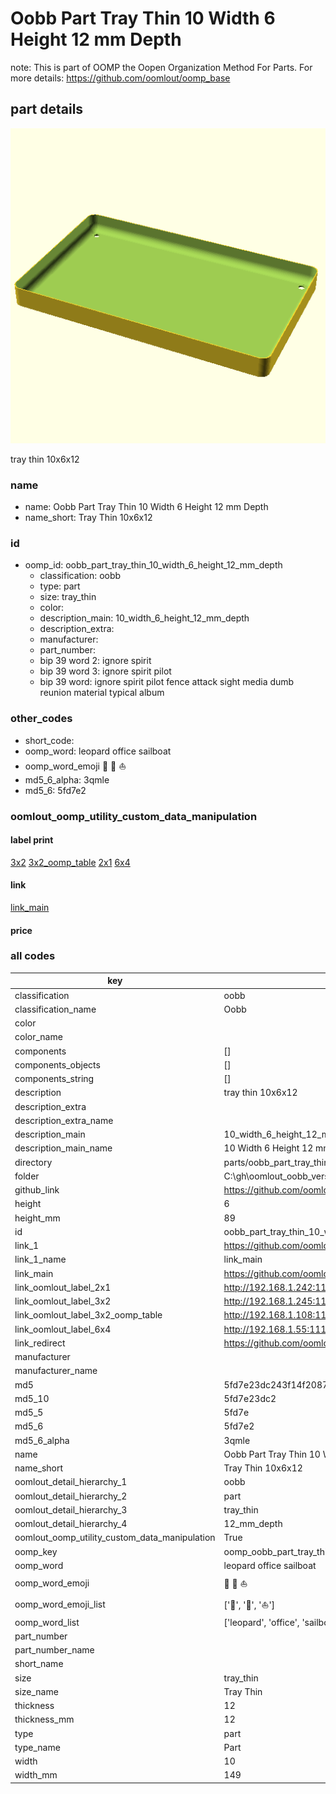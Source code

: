# Oobb Part Tray Thin 10 Width 6 Height 12 mm Depth  

note: This is part of OOMP the Oopen Organization Method For Parts. For more details: https://github.com/oomlout/oomp_base

##  part details
  

[![](3dpr.png)](3dpr.png)

tray thin 10x6x12



### name
* name: Oobb Part Tray Thin 10 Width 6 Height 12 mm Depth
* name_short: Tray Thin 10x6x12 
### id
* oomp_id: oobb_part_tray_thin_10_width_6_height_12_mm_depth
  * classification: oobb
  * type: part
  * size: tray_thin
  * color: 
  * description_main: 10_width_6_height_12_mm_depth
  * description_extra: 
  * manufacturer: 
  * part_number: 
  * bip 39 word 2: ignore spirit
  * bip 39 word 3: ignore spirit pilot
  * bip 39 word: ignore spirit pilot fence attack sight media dumb reunion material typical album

### other_codes
* short_code: 
* oomp_word: leopard office sailboat
* oomp_word_emoji :leopard: :office: :sailboat:
* md5_6_alpha: 3qmle
* md5_6: 5fd7e2






### oomlout_oomp_utility_custom_data_manipulation
#### label print
[3x2](http://192.168.1.245:1112/?label=oomp%203qmle)
[3x2_oomp_table](http://192.168.1.108:1112/?label=oomp%203qmle)
[2x1](http://192.168.1.242:1112/?label=oomp%203qmle)
[6x4](http://192.168.1.55:1112/?label=oomp%203qmle)    

#### link

[link_main](https://github.com/oomlout/oomlout_oobb_version_4_generated_parts/tree/main/navigation_oomp/oobb/part/tray_thin/10_width_6_height_12_mm_depth/part)                              

#### price







### all codes 
| key | value |  
| --- | --- |  
| classification | oobb |  
| classification_name | Oobb |  
| color |  |  
| color_name |  |  
| components | [] |  
| components_objects | [] |  
| components_string | [] |  
| description | tray thin 10x6x12 |  
| description_extra |  |  
| description_extra_name |  |  
| description_main | 10_width_6_height_12_mm_depth |  
| description_main_name | 10 Width 6 Height 12 mm Depth |  
| directory | parts/oobb_part_tray_thin_10_width_6_height_12_mm_depth |  
| folder | C:\gh\oomlout_oobb_version_4_generated_parts\parts\oobb_part_tray_thin_10_width_6_height_12_mm_depth |  
| github_link | https://github.com/oomlout/oomlout_oomp_part_src/tree/main/parts/oobb_part_tray_thin_10_width_6_height_12_mm_depth |  
| height | 6 |  
| height_mm | 89 |  
| id | oobb_part_tray_thin_10_width_6_height_12_mm_depth |  
| link_1 | https://github.com/oomlout/oomlout_oobb_version_4_generated_parts/tree/main/navigation_oomp/oobb/part/tray_thin/10_width_6_height_12_mm_depth/part |  
| link_1_name | link_main |  
| link_main | https://github.com/oomlout/oomlout_oobb_version_4_generated_parts/tree/main/navigation_oomp/oobb/part/tray_thin/10_width_6_height_12_mm_depth/part |  
| link_oomlout_label_2x1 | http://192.168.1.242:1112/?label=oomp%203qmle |  
| link_oomlout_label_3x2 | http://192.168.1.245:1112/?label=oomp%203qmle |  
| link_oomlout_label_3x2_oomp_table | http://192.168.1.108:1112/?label=oomp%203qmle |  
| link_oomlout_label_6x4 | http://192.168.1.55:1112/?label=oomp%203qmle |  
| link_redirect | https://github.com/oomlout/oomlout_oobb_version_4_generated_parts/tree/main/parts/oobb_tray_thin_10_06_12 |  
| manufacturer |  |  
| manufacturer_name |  |  
| md5 | 5fd7e23dc243f14f2087355149f48386 |  
| md5_10 | 5fd7e23dc2 |  
| md5_5 | 5fd7e |  
| md5_6 | 5fd7e2 |  
| md5_6_alpha | 3qmle |  
| name | Oobb Part Tray Thin 10 Width 6 Height 12 mm Depth |  
| name_short | Tray Thin 10x6x12  |  
| oomlout_detail_hierarchy_1 | oobb |  
| oomlout_detail_hierarchy_2 | part |  
| oomlout_detail_hierarchy_3 | tray_thin |  
| oomlout_detail_hierarchy_4 | 12_mm_depth |  
| oomlout_oomp_utility_custom_data_manipulation | True |  
| oomp_key | oomp_oobb_part_tray_thin_10_width_6_height_12_mm_depth |  
| oomp_word | leopard office sailboat |  
| oomp_word_emoji | :leopard: :office: :sailboat: |  
| oomp_word_emoji_list | [':leopard:', ':office:', ':sailboat:'] |  
| oomp_word_list | ['leopard', 'office', 'sailboat'] |  
| part_number |  |  
| part_number_name |  |  
| short_name |  |  
| size | tray_thin |  
| size_name | Tray Thin |  
| thickness | 12 |  
| thickness_mm | 12 |  
| type | part |  
| type_name | Part |  
| width | 10 |  
| width_mm | 149 |  
